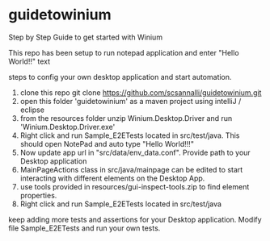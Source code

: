 # guidetowinium
Step by Step Guide to get started with Winium

This repo has been setup to run notepad application and enter "Hello World!!" text


steps to config your own desktop application and start automation.

1. clone this repo
    git clone https://github.com/scsannalli/guidetowinium.git
2. open this folder 'guidetowinium' as a maven project using intelliJ / eclipse
3. from the resources folder unzip Winium.Desktop.Driver and run 'Winium.Desktop.Driver.exe'
4. Right click and run Sample_E2ETests located in src/test/java. This should open NotePad and auto type "Hello World!!!"
5. Now update app url in "src/data/env_data.conf". Provide path to your Desktop application
5. MainPageActions class in src/java/mainpage can be edited to start interacting with different elements on the Desktop App.
6. use tools provided in resources/gui-inspect-tools.zip to find element properties.
7. Right click and run Sample_E2ETests located in src/test/java

keep adding more tests and assertions for your Desktop application.  Modify file Sample_E2ETests and run your own tests.




